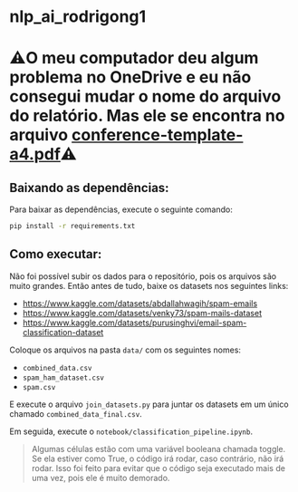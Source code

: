 # nlp_ai_rodrigong1

# ⚠️O meu computador deu algum problema no OneDrive e eu não consegui mudar o nome do arquivo do relatório. Mas ele se encontra no arquivo [conference-template-a4.pdf](https://github.com/rodrigonigri/nlp_ai_rodrigong1/blob/main/conference-template-a4.pdf)⚠️

## Baixando as dependências:
Para baixar as dependências, execute o seguinte comando:
```bash
pip install -r requirements.txt
```

## Como executar:
Não foi possível subir os dados para o repositório, pois os arquivos são muito grandes. Então antes de tudo, baixe os datasets nos seguintes links:
- https://www.kaggle.com/datasets/abdallahwagih/spam-emails
- https://www.kaggle.com/datasets/venky73/spam-mails-dataset
- https://www.kaggle.com/datasets/purusinghvi/email-spam-classification-dataset

Coloque os arquivos na pasta `data/` com os seguintes nomes:
- `combined_data.csv`
- `spam_ham_dataset.csv`
- `spam.csv`

E execute o arquivo `join_datasets.py` para juntar os datasets em um único chamado `combined_data_final.csv`.

Em seguida, execute o `notebook/classification_pipeline.ipynb`.

> Algumas células estão com uma variável booleana chamada toggle. Se ela estiver como True, o código irá rodar, caso contrário, não irá rodar. Isso foi feito para evitar que o código seja executado mais de uma vez, pois ele é muito demorado.
